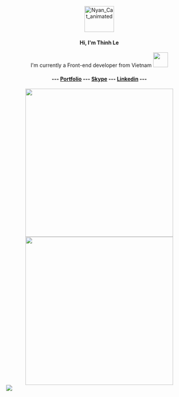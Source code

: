 
<div align="center">
      <img src="https://media2.giphy.com/media/12kSpsUT4J8Dzq/giphy.gif?cid=ecf05e47k81d32s2o0d2j8kkzw4ej5eqvet7zvoo7d2srogp&rid=giphy.gif&ct=s" width="80px" height="70px" alt="Nyan_Cat_animated">
   <h4>
      Hi, I'm Thinh Le
   </h4>
<!--    <img width = 35 src="https://upload.wikimedia.org/wikipedia/commons/f/f1/Vue.png"/> -->
   <p>I'm currently a Front-end developer from Vietnam <img width="40" src="https://emojis.slackmojis.com/emojis/images/1629643703/48981/meow_vn.png?1629643703"/></p>
   <!--<img width = 38 src="https://user-images.githubusercontent.com/7110136/29002857-9e802f08-7ab4-11e7-9c31-604b5d0d0c19.png"/><br>
   <img width = 245 src="https://www.vendure.io/docs/storefront/building-a-storefront/vue-storefront-logo.png"/> -->
   <h4>
--- <a href='https://heydayle.github.io/Portfolio/' target='_blank'>Portfolio</a> --- <a href='https://join.skype.com/invite/V0Xz7wIrwhgU' target='_blank'>Skype</a> --- <a href='https://www.linkedin.com/in/thinh-le-profile/' target='_blank'>Linkedin</a> ---
   </h4>
   <div align="center">
      <img src = "https://github-readme-stats.vercel.app/api?username=heydayle&show_icons=true&theme=bear" width = 400>
      <img src = "https://github-readme-streak-stats.herokuapp.com?user=heydayle&theme=dark&hide_border=true" width = 400>
   </div>
</div>
           
 <img src="https://visitor-badge.glitch.me/badge?page_id=heydayle.heydayle" />



